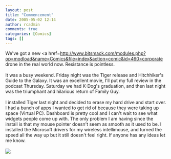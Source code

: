 ```yaml
---
layout: post
title: "Commencement"
date: 2005-05-02 12:14
author: rcadmin
comments: true
categories: [Comics]
tags: []
---
```

We've got a new <a href=http://www.bitsmack.com/modules.php?op=modload&name=Comics&file=index&action=comic&id=460>corporate drone</a> in the real world now. Resistance is pointless.<br />
<br />
It was a busy weekend. Friday night was the Tiger release and Hitchhiker's Guide to the Galaxy. It was an excellent movie, I'll put my full review in the podcast Thursday. Saturday we had K-Dog's graduation, and then last night was the triumphant and hilarious return of Family Guy.<br />
<br />
I installed Tiger last night and decided to erase my hard drive and start over. I had a bunch of apps I wanted to get rid of because they were taking up space (Virtual PC). Dashboard is pretty cool and I can't wait to see what widgets people come up with. The only problem I am having since the install is that my mouse pointer doesn't seem as smooth as it used to be. I installed the Microsoft drivers for my wireless intellimouse, and turned the speed all the way up but it still doesn't feel right. If anyone has any ideas let me know.<Br><br><!--more--><img src='http://dl.bitsmack.com/comics/20050502.png'   />
